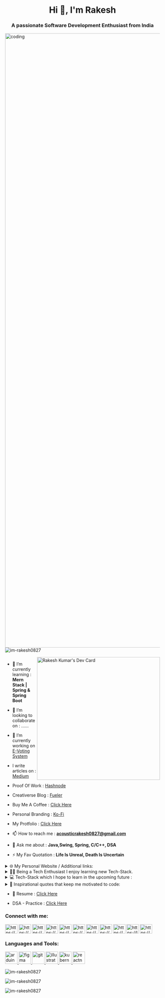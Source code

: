 <h1 align="center">Hi 👋, I'm Rakesh</h1>
<h3 align="center">A passionate Software Development Enthusiast from India</h3>
<div>
    <img align="left" alt="coding" width="2000"
    src="https://hnwebmarketingseo.files.wordpress.com/2018/06/giphy.gif?w=1108">
<p align="left"> <img
        src="https://komarev.com/ghpvc/?username=im-rakesh0827&label=Profile%20views&color=0e75b6&style=flat"
        alt="im-rakesh0827" /> </p>
</div>
<div>
    <a href="https://app.daily.dev/im_rakesh0827"><img
        src="https://api.daily.dev/devcards/af8267d7f3354450901bc26ab429a635.png?r=8qq" width="400" align="right"
        alt="Rakesh Kumar's Dev Card" /></a>
</div>

<p align="left"> <a href="https://twitter.com/" target="blank"><img
            src="https://img.shields.io/twitter/follow/?logo=twitter&style=for-the-badge" alt="" /></a> </p>

- 🌱 I’m currently learning : **Mern Stack | Spring & Spring Boot**

- 👯 I’m looking to collaborate on : ......

- 🔭 I’m currently working on [E-Voting System](https://github.com/im-rakesh0827/E-Voting-System)

<!-- - 🤝 I’m looking for help with [E-Voting System](https://github.com/im-rakesh0827/E-Voting-System) -->

- I write articles on : [Medium](https://medium.com/@im-rakesh0827)

- Proof Of Work : [Hashnode](https://hashnode.com/@imrakesh0827)

- Creativerse Blog : [Fueler](https://fueler.io/im_rakesh0827)

- Buy Me A Coffee : [Click Here](https://www.buymeacoffee.com/im_rakesh0827)

- Personal Branding : [Ko-Fi](https://ko-fi.com/im_rakesh0827) 

- My Protfolio : [Click Here](https://im-rakesh0827.github.io/Portfolio-Website/)

- 📫 How to reach me : **acousticrakesh0827@gmail.com**

- 💬 Ask me about : **Java,Swing, Spring, C/C++, DSA**

- ⚡ My Fav Quotation : **Life Is Unreal, Death Is Uncertain**

<details>
    <summary>🌐 My Personal Website / Additional links: </summary>
    <br />
    <div>
        <a href="https://github.com/im-rakesh0827"><img
                src="https://img.shields.io/badge/Personal Site-100000?style=for-the-badge&logo=github&logoColor=white" /></a>
        <a href="https://im-rakesh0827.github.io/Portfolio-Website/"><img
                src="https://img.shields.io/badge/Scratch%20Portfolio-4D97FF?style=for-the-badge&logo=Scratch&logoColor=white" /></a>
    </div>
</details>

<details>
    <summary>
        👨‍💻 Being a Tech Enthusiast I enjoy learning new Tech-Stack.
    </summary>
    <br />
    <div>
        <img src="https://img.shields.io/badge/Java-007ACC?style=for-the-badge&logo=java&logoColor=white" />
        <img src="https://img.shields.io/badge/CPP-007ACC?style=for-the-badge&logo=cplusplus&logoColor=white" />
        <img src="https://img.shields.io/badge/MySQL-478CBF?style=for-the-badge&logo=mysql&logoColor=white" />
        <img src="https://img.shields.io/badge/HTML5-F16529?style=for-the-badge&logo=html5&logoColor=white" />
        <img src="https://img.shields.io/badge/CSS3-1572B6?style=for-the-badge&logo=css&logoColor=white" />
        <img src="https://img.shields.io/badge/JavaScript-F7DF1E?style=for-the-badge&logo=javascript&logoColor=white" />
        <img src="https://img.shields.io/badge/Spring-007ACC?style=for-the-badge&logo=Spring-007ACC&logoColor=white" />
        <img
            src="https://img.shields.io/badge/Spring Boot-007ACC?style=for-the-badge&logo=spring-boot&logoColor=white" />
        <img src="https://img.shields.io/badge/Netlify-00C7B7?style=for-the-badge&logo=netlify&logoColor=white" />
        <img src="https://img.shields.io/badge/Heroku-430098?style=for-the-badge&logo=heroku&logoColor=white" />
        <img src="https://img.shields.io/badge/Git-F05032?style=for-the-badge&logo=git&logoColor=white" />
        <img src="https://img.shields.io/badge/Postman-FF6C37?style=for-the-badge&logo=Postman&logoColor=white" />
        <img
            src="https://img.shields.io/badge/IntelliJ%20Idea-0078D4?style=for-the-badge&logo=IntelliJ&logoColor=white" />
        <img
            src="https://img.shields.io/badge/VS%20Code-0078D4?style=for-the-badge&logo=visual%20studio%20code&logoColor=white" />
    </div>
</details>

<details>
    <summary>
        💻 Tech-Stack which I hope to learn in the upcoming future :
    </summary>
    <br />
    <div>
        <img src="https://img.shields.io/badge/React-20232A?style=for-the-badge&logo=react&logoColor=white" />
        <img src="https://img.shields.io/badge/Express.js-404D59?style=for-the-badge&logo=express&logoColor=white" />
        <img src="https://img.shields.io/badge/Node.js-43853D?style=for-the-badge&logo=node.js&logoColor=white" />
        <img src="https://img.shields.io/badge/Bootstrap-563D7C?style=for-the-badge&logo=bootstrap&logoColor=white" />
        <img src="https://img.shields.io/badge/Material%20UI-007FFF?style=for-the-badge&logo=mui&logoColor=white" />
        <img src="https://img.shields.io/badge/Next.js-000000?style=for-the-badge&logo=nextdotjs&logoColor=white" />
        <img src="https://img.shields.io/badge/Firebase-FF9900?style=for-the-badge&logo=firebase&logoColor=white" />
        <img src="https://img.shields.io/badge/AI/ML-262c3e?style=for-the-badge&logo=probot&logoColor=white" />
        <img src="https://img.shields.io/badge/Swift-FA7343?style=for-the-badge&logo=swift&logoColor=white" />
        <img
            src="https://img.shields.io/badge/Swift%20Playgrounds-FA7343?style=for-the-badge&logo=swift&logoColor=white" />
        <img src="https://img.shields.io/badge/Python-239120?style=for-the-badge&logo=python&logoColor=white" />
        <img src="https://img.shields.io/badge/React_Native-20232A?style=for-the-badge&logo=react&logoColor=61DAFB" />
        <img src="https://img.shields.io/badge/Redux-593D88?style=for-the-badge&logo=redux&logoColor=white">
        <img src="https://img.shields.io/badge/storybook-FF4785?style=for-the-badge&logo=storybook&logoColor=white">
        <img src="https://img.shields.io/badge/Gatsby-663399?style=for-the-badge&logo=gatsby&logoColor=white" />
        <img
            src="https://img.shields.io/badge/Semantic%20UI-35BDB2?style=for-the-badge&logo=semanticuireact&logoColor=white" />
        <img src="https://img.shields.io/badge/Dart-0175C2?style=for-the-badge&logo=dart&logoColor=white" />
        <img src="https://img.shields.io/badge/Flutter-02569B?style=for-the-badge&logo=flutter&logoColor=white" />
        <img src="https://img.shields.io/badge/Ruby-CC342D?style=for-the-badge&logo=ruby&logoColor=white" />
        <img
            src="https://img.shields.io/badge/Ruby_on_Rails-CC0000?style=for-the-badge&logo=ruby-on-rails&logoColor=white" />
        <img src="https://img.shields.io/badge/Twine-1ED760?style=for-the-badge&logo=payoneer&logoColor=white" />
        <img
            src="https://img.shields.io/badge/Sugarcube-F34E68?style=for-the-badge&logo=hack-the-box&logoColor=white" />
        <img src="https://img.shields.io/badge/Phaser.js-F15B2A?style=for-the-badge&logo=starship&logoColor=white" />
        <img src="https://img.shields.io/badge/GDevelop-007DB8?style=for-the-badge&logo=Gitee&logoColor=white" />
        <img src="https://img.shields.io/badge/Solidity-e6e6e6?style=for-the-badge&logo=solidity&logoColor=black" />
        <a href="https://ethereum.org/en/web3/"><img src="https://img.shields.io/badge/Web3.js-F16822?style=for-the-badge&logo=web3.js&logoColor=white" /></a>
        <img src="https://img.shields.io/badge/Supabase-181818?style=for-the-badge&logo=supabase&logoColor=white" />
    </div>
</details>



<details>
    <summary>💬 Inspirational quotes that keep me motivated to code:</summary>
    <br />
    <ul>
        <li id="quote2021">
            <i>
                The key to success in life is having that lifelong passion for learning that extends beyond good grades
                &
                test scores. @2022 🎓
            </i>
        </li>
        <br />
        <li id="quote2022">
            <i>
                To become a great software developer, you must continuously read, learn, and code 📚.
            </i>
        </li>
        <br />
        <li id="quote2023">
            <i>
                Software development changed my life. Now, I want to use software development to change the lives of
                others.
            </i>
        </li>
    </ul>
</details>

- 📄 Resume : [Click Here](https://drive.google.com/file/d/1OIksM5MNMzDVDapXMjpe_rfRhZHDM6yy/view?usp=share_link)

- DSA - Practice : [Click Here](https://www.techinterviewhandbook.org/grind75?weeks=26&hours=10&difficulty=Medium&difficulty=Hard&difficulty=Easy)

<h3 align="left">Connect with me:</h3>
<p align="left">
    <a href="https://linkedin.com/in/https://www.linkedin.com/in/im-rakesh0827/" target="blank"><img align="center"
            src="https://raw.githubusercontent.com/rahuldkjain/github-profile-readme-generator/master/src/images/icons/Social/linked-in-alt.svg"
            alt="https://www.linkedin.com/in/im-rakesh0827/" height="30" width="40" /></a>
    <a href="https://stackoverflow.com/users/https://stackoverflow.com/users/13960854/rakesh-kumar" target="blank"><img
            align="center"
            src="https://raw.githubusercontent.com/rahuldkjain/github-profile-readme-generator/master/src/images/icons/Social/stack-overflow.svg"
            alt="https://stackoverflow.com/users/13960854/rakesh-kumar" height="30" width="40" /></a>
    <a href="https://kaggle.com/https://www.kaggle.com/imrakesh0827" target="blank"><img align="center"
            src="https://raw.githubusercontent.com/rahuldkjain/github-profile-readme-generator/master/src/images/icons/Social/kaggle.svg"
            alt="https://www.kaggle.com/imrakesh0827" height="30" width="40" /></a>
    <a href="https://fb.com/https://www.facebook.com/im.rakesh0827" target="blank"><img align="center"
            src="https://raw.githubusercontent.com/rahuldkjain/github-profile-readme-generator/master/src/images/icons/Social/facebook.svg"
            alt="https://www.facebook.com/im.rakesh0827" height="30" width="40" /></a>
    <a href="https://instagram.com/https://www.instagram.com/im_rakesh0827/" target="blank"><img align="center"
            src="https://raw.githubusercontent.com/rahuldkjain/github-profile-readme-generator/master/src/images/icons/Social/instagram.svg"
            alt="https://www.instagram.com/im_rakesh0827/" height="30" width="40" /></a>
    <a href="https://hashnode.com/https://hashnode.com/@imrakesh0827" target="blank"><img align="center"
            src="https://raw.githubusercontent.com/rahuldkjain/github-profile-readme-generator/master/src/images/icons/Social/hashnode.svg"
            alt="https://hashnode.com/@imrakesh0827" height="30" width="40" /></a>
    <a href="https://medium.com/https://medium.com/@im-rakesh0827" target="blank"><img align="center"
            src="https://raw.githubusercontent.com/rahuldkjain/github-profile-readme-generator/master/src/images/icons/Social/medium.svg"
            alt="https://medium.com/@im-rakesh0827" height="30" width="40" /></a>
    <a href="https://www.codechef.com/users/https://www.codechef.com/users/rakesh_0827" target="blank"><img
            align="center" src="https://cdn.jsdelivr.net/npm/simple-icons@3.1.0/icons/codechef.svg"
            alt="https://www.codechef.com/users/rakesh_0827" height="30" width="40" /></a>
    <a href="https://www.hackerrank.com/https://www.hackerrank.com/im_rakesh0827" target="blank"><img align="center"
            src="https://raw.githubusercontent.com/rahuldkjain/github-profile-readme-generator/master/src/images/icons/Social/hackerrank.svg"
            alt="https://www.hackerrank.com/im_rakesh0827" height="30" width="40" /></a>
    <a href="https://www.leetcode.com/https://leetcode.com/im_rakesh0827/" target="blank"><img align="center"
            src="https://raw.githubusercontent.com/rahuldkjain/github-profile-readme-generator/master/src/images/icons/Social/leet-code.svg"
            alt="https://leetcode.com/im_rakesh0827/" height="30" width="40" /></a>
    <a href="https://auth.geeksforgeeks.org/user/https://auth.geeksforgeeks.org/user/im_rakesh0827/" target="blank"><img
            align="center"
            src="https://raw.githubusercontent.com/rahuldkjain/github-profile-readme-generator/master/src/images/icons/Social/geeks-for-geeks.svg"
            alt="https://auth.geeksforgeeks.org/user/im_rakesh0827/" height="30" width="40" /></a>
</p>


<h3 align="left">Languages and Tools:</h3>
<p align="left">
    <a href="https://www.arduino.cc/" target="_blank" rel="noreferrer"> <img
            src="https://cdn.worldvectorlogo.com/logos/arduino-1.svg" alt="arduino" width="40" height="40" />
    </a>
    <a href="https://www.figma.com/" target="_blank" rel="noreferrer"> <img
            src="https://www.vectorlogo.zone/logos/figma/figma-icon.svg" alt="figma" width="40" height="40" /> </a> <a
        href="https://git-scm.com/" target="_blank" rel="noreferrer">
        <img src="https://www.vectorlogo.zone/logos/git-scm/git-scm-icon.svg" alt="git" width="40" height="40" /> </a>
    <a href="https://www.adobe.com/in/products/illustrator.html" target="_blank" rel="noreferrer"> <img
            src="https://www.vectorlogo.zone/logos/adobe_illustrator/adobe_illustrator-icon.svg" alt="illustrator"
            width="40" height="40" /> </a>
    <a href="https://kubernetes.io" target="_blank" rel="noreferrer"> <img
            src="https://www.vectorlogo.zone/logos/kubernetes/kubernetes-icon.svg" alt="kubernetes" width="40"
            height="40" /> </a>
    <a href="https://reactnative.dev/" target="_blank" rel="noreferrer"> <img
            src="https://reactnative.dev/img/header_logo.svg" alt="reactnative" width="40" height="40" /> </a>
<p><img align="center" src="https://github-readme-streak-stats.herokuapp.com/?user=im-rakesh0827&"
        alt="im-rakesh0827" />
</p>

<p>&nbsp;<img align="left"
        src="https://github-readme-stats.vercel.app/api?username=im-rakesh0827&show_icons=true&locale=en"
        alt="im-rakesh0827" /></p>

<p><img align="left"
        src="https://github-readme-stats.vercel.app/api/top-langs?username=im-rakesh0827&show_icons=true&locale=en&layout=compact"
        alt="im-rakesh0827" /></p>
